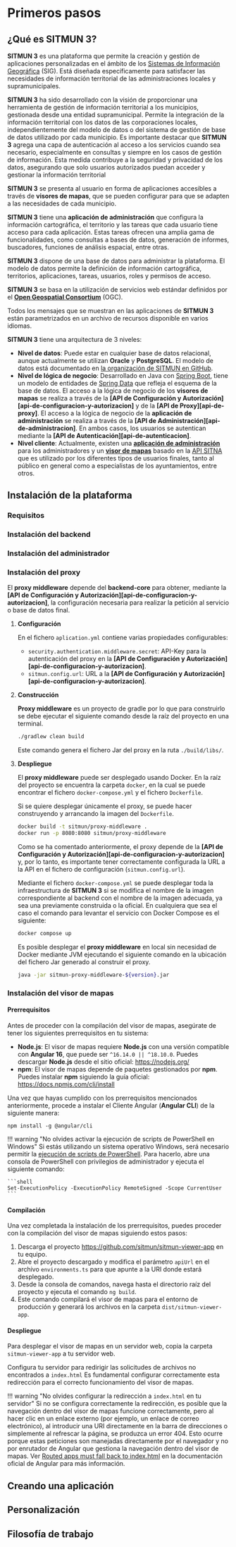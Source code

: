 # Primeros pasos

## ¿Qué es SITMUN 3?

**SITMUN 3** es una plataforma que permite la creación y gestión de aplicaciones personalizadas en el ámbito de los [Sistemas de Información Geográfica](https://es.wikipedia.org/wiki/Sistema_de_informaci%C3%B3n_geogr%C3%A1fica) (SIG). 
Está diseñada específicamente para satisfacer las necesidades de información territorial de las administraciones locales y supramunicipales.

**SITMUN 3** ha sido desarrollado con la visión de proporcionar una herramienta de gestión de información territorial a los municipios, gestionada desde una entidad supramunicipal.
Permite la integración de la información territorial con los datos de las corporaciones locales, independientemente del modelo de datos o del sistema de gestión de base de datos utilizado por cada municipio.
Es importante destacar que **SITMUN 3** agrega una capa de autenticación al acceso a los servicios cuando sea necesario, especialmente en consultas y siempre en los casos de gestión de información. 
Esta medida contribuye a la seguridad y privacidad de los datos, asegurando que solo usuarios autorizados puedan acceder y gestionar la información territorial

**SITMUN 3** se presenta al usuario en forma de aplicaciones accesibles a través de **visores de mapas**, que se pueden configurar para que se adapten a las necesidades de cada municipio.

**SITMUN 3** tiene una **aplicación de administración** que configura la información cartográfica, el territorio y las tareas que cada usuario tiene acceso para cada aplicación.
Estas tareas ofrecen una amplia gama de funcionalidades, como consultas a bases de datos, generación de informes, buscadores, funciones de análisis espacial, entre otras.

**SITMUN 3** dispone de una base de datos para administrar la plataforma. 
El modelo de datos permite la definición de información cartográfica, territorios, aplicaciones, tareas, usuarios, roles y permisos de acceso.

**SITMUN 3** se basa en la utilización de servicios web estándar definidos por el **[Open Geospatial Consortium](https://www.ogc.org/)** (OGC). 

Todos los mensajes que se muestran en las aplicaciones de **SITMUN 3** están parametrizados en un archivo de recursos disponible en varios idiomas.

**SITMUN 3** tiene una arquitectura de 3 niveles:

- **Nivel de datos**: Puede estar en cualquier base de datos relacional, aunque actualmente se utilizan **Oracle** y **PostgreSQL**. 
  El modelo de datos está documentado en [la organización de SITMUN en GitHub](https://github.com/sitmun).
- **Nivel de lógica de negocio**: Desarrollado en Java con [Spring Boot](https://spring.io/projects/spring-boot), 
  tiene un modelo de entidades de [Spring Data](https://spring.io/projects/spring-data) que refleja el esquema de la base de datos.
  El acceso a la lógica de negocio de los **visores de mapas** se realiza a través de la **[API de Configuración y Autorización][api-de-configuracion-y-autorizacion]** y de la **[API de Proxy][api-de-proxy]**.
  El acceso a la lógica de negocio de la **aplicación de administración** se realiza a través de la **[API de Administración][api-de-administracion]**. 
  En ambos casos, los usuarios se autentican mediante la **[API de Autenticación][api-de-autenticacion]**.
- **Nivel cliente**: Actualmente, existen una **[aplicación de administración](https://github.com/sitmun/sitmun-admin-app)** para los administradores
  y un **[visor de mapas](https://github.com/sitmun/sitmun-viewer-app)** basado en la [API SITNA](https://github.com/sitna/api-sitna)
  que es utilizado por los diferentes tipos de usuarios finales, tanto al público en general como a especialistas de los ayuntamientos, entre otros.

## Instalación de la plataforma

### Requisitos

### Instalación del backend

### Instalación del administrador

### Instalación del proxy

El **proxy middleware** depende del **backend-core** para obtener, mediante la **[API de Configuración y Autorización][api-de-configuracion-y-autorizacion]**,
la configuración necesaria para realizar la petición al servicio o base de datos final.

1. **Configuración**

    En el fichero `aplication.yml` contiene varias propiedades configurables:

    - `security.authentication.middleware.secret`: API-Key para la autenticación del proxy en la **[API de Configuración y Autorización][api-de-configuracion-y-autorizacion]**.
    - `sitmun.config.url`: URL a la **[API de Configuración y Autorización][api-de-configuracion-y-autorizacion]**.

2. **Construcción**

    **Proxy middleware** es un proyecto de gradle por lo que para construirlo se debe ejecutar el siguiente comando desde la raíz del proyecto en una terminal.

    ```bash
    ./gradlew clean build
    ```

    Este comando genera el fichero Jar del proxy en la ruta `./build/libs/`.

3. **Despliegue**

    El **proxy middleware** puede ser desplegado usando Docker.
    En la raíz del proyecto se encuentra la carpeta `docker`,
    en la cual se puede encontrar el fichero `docker-compose.yml` y el fichero `Dockerfile`.

    Si se quiere desplegar únicamente el proxy, se puede hacer construyendo y arrancando la imagen del `Dockerfile`.

    ```bash
    docker build -t sitmun/proxy-middleware .
    docker run -p 8080:8080 sitmun/proxy-middleware
    ```

    Como se ha comentado anteriormente, el proxy depende de la **[API de Configuración y Autorización][api-de-configuracion-y-autorizacion]** y,
    por lo tanto, es importante tener correctamente configurada la URL a la API en el fichero de configuración (`sitmun.config.url`).

    Mediante el fichero `docker-compose.yml` se puede desplegar toda la infraestructura de **SITMUN 3** si se modifica el nombre de la imagen correspondiente al backend con el nombre de la imagen adecuada, ya sea una previamente construida o la oficial.
    En cualquiera que sea el caso el comando para levantar el servicio con Docker Compose es el siguiente:

    ```bash
    docker compose up
    ```

    Es posible desplegar el **proxy middleware** en local sin necesidad de Docker mediante JVM ejecutando el siguiente comando en la ubicación del fichero Jar generado al construir el proxy.

    ```bash
    java -jar sitmun-proxy-middleware-${version}.jar
    ```

### Instalación del visor de mapas

#### Prerrequisitos

Antes de proceder con la compilación del visor de mapas, 
asegúrate de tener los siguientes prerrequisitos en tu sistema:

- **Node.js**: El visor de mapas requiere **Node.js** con una versión compatible con **Angular 16**,
  que puede ser `^16.14.0 || ^18.10.0`. Puedes descargar **Node.js** desde el sitio oficial: https://nodejs.org/
- **npm**: El visor de mapas depende de paquetes gestionados por **npm**. 
  Puedes instalar **npm** siguiendo la guía oficial: https://docs.npmjs.com/cli/install

Una vez que hayas cumplido con los prerrequisitos mencionados anteriormente, 
procede a instalar el Cliente Angular (**Angular CLI**) de la siguiente manera:

```shell
npm install -g @angular/cli
```

!!! warning "No olvides activar la ejecución de scripts de PowerShell en Windows"
    Si estás utilizando un sistema operativo Windows, será necesario permitir la [ejecución de scripts de PowerShell](https://docs.microsoft.com/en-us/powershell/module/microsoft.powershell.core/about/about_execution_policies). 
    Para hacerlo, abre una consola de PowerShell con privilegios de administrador y ejecuta el siguiente comando:

    ```shell
    Set-ExecutionPolicy -ExecutionPolicy RemoteSigned -Scope CurrentUser
    ```

#### Compilación

Una vez completada la instalación de los prerrequisitos, puedes proceder con la compilación del visor de mapas siguiendo estos pasos:

1. Descarga el proyecto https://github.com/sitmun/sitmun-viewer-app en tu equipo.
1. Abre el proyecto descargado y modifica el parámetro `apiUrl` en el archivo `environments.ts` para que apunte 
   a la URI donde estará desplegado.
2. Desde la consola de comandos, navega hasta el directorio raíz del proyecto y ejecuta el comando `ng build`.
3. Este comando compilará el visor de mapas para el entorno de producción y 
   generará los archivos en la carpeta `dist/sitmun-viewer-app`.

#### Despliegue

Para desplegar el visor de mapas en un servidor web, copia la carpeta `sitmun-viewer-app` a tu servidor web.

Configura tu servidor para redirigir las solicitudes de archivos no encontrados a `index.html`
Es fundamental configurar correctamente esta redirección para el correcto funcionamiento del visor de mapas.

!!! warning "No olvides configurar la redirección a `index.html` en tu servidor"
    Si no se configura correctamente la redirección, es posible que la navegación dentro del visor de mapas 
    funcione correctamente, pero al hacer clic en un enlace externo (por ejemplo, un enlace de correo electrónico),
    al introducir una URI directamente en la barra de direcciones o simplemente al refrescar la página, 
    se produzca un error 404. Esto ocurre porque estas peticiones son manejadas directamente por el navegador 
    y no por enrutador de Angular que gestiona la navegación dentro del visor de mapas. 
    Ver [Routed apps must fall back to index.html](https://angular.io/guide/deployment#fallback) en la documentación
    oficial de Angular para más información.

## Creando una aplicación

## Personalización

## Filosofía de trabajo
